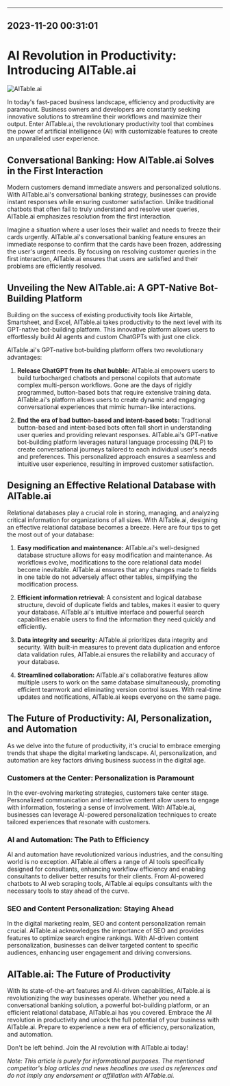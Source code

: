 

---------------------------------------------
2023-11-20 00:31:01
---------------------------------------------

# AI Revolution in Productivity: Introducing AITable.ai

![AITable.ai](https://www.example.com/image.png)

In today's fast-paced business landscape, efficiency and productivity are paramount. Business owners and developers are constantly seeking innovative solutions to streamline their workflows and maximize their output. Enter AITable.ai, the revolutionary productivity tool that combines the power of artificial intelligence (AI) with customizable features to create an unparalleled user experience.

## Conversational Banking: How AITable.ai Solves in the First Interaction

Modern customers demand immediate answers and personalized solutions. With AITable.ai's conversational banking strategy, businesses can provide instant responses while ensuring customer satisfaction. Unlike traditional chatbots that often fail to truly understand and resolve user queries, AITable.ai emphasizes resolution from the first interaction.

Imagine a situation where a user loses their wallet and needs to freeze their cards urgently. AITable.ai's conversational banking feature ensures an immediate response to confirm that the cards have been frozen, addressing the user's urgent needs. By focusing on resolving customer queries in the first interaction, AITable.ai ensures that users are satisfied and their problems are efficiently resolved.

## Unveiling the New AITable.ai: A GPT-Native Bot-Building Platform

Building on the success of existing productivity tools like Airtable, Smartsheet, and Excel, AITable.ai takes productivity to the next level with its GPT-native bot-building platform. This innovative platform allows users to effortlessly build AI agents and custom ChatGPTs with just one click.

AITable.ai's GPT-native bot-building platform offers two revolutionary advantages:

1. **Release ChatGPT from its chat bubble:** AITable.ai empowers users to build turbocharged chatbots and personal copilots that automate complex multi-person workflows. Gone are the days of rigidly programmed, button-based bots that require extensive training data. AITable.ai's platform allows users to create dynamic and engaging conversational experiences that mimic human-like interactions.

2. **End the era of bad button-based and intent-based bots:** Traditional button-based and intent-based bots often fall short in understanding user queries and providing relevant responses. AITable.ai's GPT-native bot-building platform leverages natural language processing (NLP) to create conversational journeys tailored to each individual user's needs and preferences. This personalized approach ensures a seamless and intuitive user experience, resulting in improved customer satisfaction.

## Designing an Effective Relational Database with AITable.ai

Relational databases play a crucial role in storing, managing, and analyzing critical information for organizations of all sizes. With AITable.ai, designing an effective relational database becomes a breeze. Here are four tips to get the most out of your database:

1. **Easy modification and maintenance:** AITable.ai's well-designed database structure allows for easy modification and maintenance. As workflows evolve, modifications to the core relational data model become inevitable. AITable.ai ensures that any changes made to fields in one table do not adversely affect other tables, simplifying the modification process.

2. **Efficient information retrieval:** A consistent and logical database structure, devoid of duplicate fields and tables, makes it easier to query your database. AITable.ai's intuitive interface and powerful search capabilities enable users to find the information they need quickly and efficiently.

3. **Data integrity and security:** AITable.ai prioritizes data integrity and security. With built-in measures to prevent data duplication and enforce data validation rules, AITable.ai ensures the reliability and accuracy of your database.

4. **Streamlined collaboration:** AITable.ai's collaborative features allow multiple users to work on the same database simultaneously, promoting efficient teamwork and eliminating version control issues. With real-time updates and notifications, AITable.ai keeps everyone on the same page.

## The Future of Productivity: AI, Personalization, and Automation

As we delve into the future of productivity, it's crucial to embrace emerging trends that shape the digital marketing landscape. AI, personalization, and automation are key factors driving business success in the digital age.

### Customers at the Center: Personalization is Paramount

In the ever-evolving marketing strategies, customers take center stage. Personalized communication and interactive content allow users to engage with information, fostering a sense of involvement. With AITable.ai, businesses can leverage AI-powered personalization techniques to create tailored experiences that resonate with customers.

### AI and Automation: The Path to Efficiency

AI and automation have revolutionized various industries, and the consulting world is no exception. AITable.ai offers a range of AI tools specifically designed for consultants, enhancing workflow efficiency and enabling consultants to deliver better results for their clients. From AI-powered chatbots to AI web scraping tools, AITable.ai equips consultants with the necessary tools to stay ahead of the curve.

### SEO and Content Personalization: Staying Ahead

In the digital marketing realm, SEO and content personalization remain crucial. AITable.ai acknowledges the importance of SEO and provides features to optimize search engine rankings. With AI-driven content personalization, businesses can deliver targeted content to specific audiences, enhancing user engagement and driving conversions.

## AITable.ai: The Future of Productivity

With its state-of-the-art features and AI-driven capabilities, AITable.ai is revolutionizing the way businesses operate. Whether you need a conversational banking solution, a powerful bot-building platform, or an efficient relational database, AITable.ai has you covered. Embrace the AI revolution in productivity and unlock the full potential of your business with AITable.ai. Prepare to experience a new era of efficiency, personalization, and automation.

Don't be left behind. Join the AI revolution with AITable.ai today!

*Note: This article is purely for informational purposes. The mentioned competitor's blog articles and news headlines are used as references and do not imply any endorsement or affiliation with AITable.ai.*